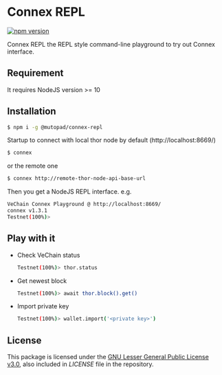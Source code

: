 # Connex REPL

[![npm version](https://badge.fury.io/js/%40vechain%2Fconnex-repl.svg)](https://badge.fury.io/js/%40vechain%2Fconnex-repl)

Connex REPL the REPL style command-line playground to try out Connex interface.

## Requirement

It requires NodeJS version >= 10

## Installation

```bash
$ npm i -g @mutopad/connex-repl
```

Startup to connect with local thor node by default (http://localhost:8669/)
```bash
$ connex 
```

or the remote one
```bash
$ connex http://remote-thor-node-api-base-url
```

Then you get a NodeJS REPL interface. e.g.

```bash
VeChain Connex Playground @ http://localhost:8669/
connex v1.3.1
Testnet(100%)> 
```

## Play with it

* Check VeChain status
    ```bash
    Testnet(100%)> thor.status
    ```

* Get newest block
    ```bash
    Testnet(100%)> await thor.block().get()
    ```
* Import private key
    ```bash
    Testnet(100%)> wallet.import('<private key>')
    ```

## License

This package is licensed under the
[GNU Lesser General Public License v3.0](https://www.gnu.org/licenses/lgpl-3.0.html), also included
in *LICENSE* file in the repository.
